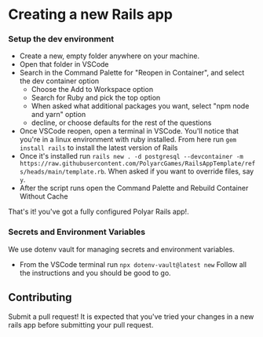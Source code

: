 # Creating a new Rails app

### Setup the dev environment

- Create a new, empty folder anywhere on your machine.
- Open that folder in VSCode
- Search in the Command Palette for "Reopen in Container", and select the dev container option
    - Choose the Add to Workspace option
    - Search for Ruby and pick the top option
    - When asked what additional packages you want, select "npm node and yarn" option
    - decline, or choose defaults for the rest of the questions
- Once VSCode reopen, open a terminal in VSCode. You'll notice that you're in a linux environment with ruby installed. From here run `gem install rails` to install the latest version of Rails
- Once it's installed run `rails new . -d postgresql --devcontainer -m https://raw.githubusercontent.com/PolyarcGames/RailsAppTemplate/refs/heads/main/template.rb`. When asked if you want to override files, say `y`.
- After the script runs open the Command Palette and Rebuild Container Without Cache

That's it! you've got a fully configured Polyar Rails app!.

### Secrets and Environment Variables

We use dotenv vault for managing secrets and environment variables.
- From the VSCode terminal run `npx dotenv-vault@latest new` Follow all the instructions and you should be good to go.

## Contributing

Submit a pull request! It is expected that you've tried your changes in a new rails app before submitting your pull request.
